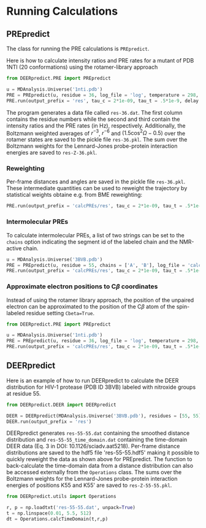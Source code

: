 # Running Calculations

## PREpredict

The class for running the PRE calculations is `PREpredict`.

Here is how to calculate intensity ratios and PRE rates for a mutant of PDB 1NTI (20 conformations) using the rotamer-library approach

~~~ python
from DEERpredict.PRE import PREpredict

u = MDAnalysis.Universe('1nti.pdb')
PRE = PREpredict(u, residue = 36, log_file = 'log', temperature = 298, atom_selection = 'H')
PRE.run(output_prefix = 'res', tau_c = 2*1e-09, tau_t = .5*1e-9, delay = 10e-3, r_2 = 10, wh = 750)
~~~

The program generates a data file called `res-36.dat`. The first column contains the residue numbers while the second 
and third contain the intensity ratios and the PRE rates (in Hz), respectively.
Additionally, the Boltzmann weighted averages of $r^{-3}$, $r^{-6}$ and $(1.5 \cos^2 \Omega - 0.5)$ over the rotamer states are saved to the pickle file `res-36.pkl`.
The sum over the Boltzmann weights for the Lennard-Jones probe-protein interaction energies are saved to `res-Z-36.pkl`.

### Reweighting

Per-frame distances and angles are saved in the pickle file `res-36.pkl`. These intermediate quantities can be used to reweight the trajectory
by statistical weights obtaine e.g. from BME reweighting:

~~~ python
PRE.run(output_prefix = 'calcPREs/res', tau_c = 2*1e-09, tau_t = .5*1e-9, delay = 10e-3, r_2 = 10, wh = 750, weights = weights, load_file = res-36.pkl)
~~~

### Intermolecular PREs

To calculate intermolecular PREs, a list of two strings can be set to the `chains` option indicating the segment id of the labeled chain and the NMR-active chain.

~~~ python
u = MDAnalysis.Universe('3BVB.pdb')
PRE = PREpredict(u, residue = 55, chains = ['A', 'B'], log_file = 'calcPREs/log', temperature = 298, atom_selection = 'N')
PRE.run(output_prefix = 'calcPREs/res', tau_c = 2*1e-09, tau_t = .5*1e-9, delay = 10e-3, r_2 = 10, wh = 750)
~~~

### Approximate electron positions to C$\beta$ coordinates

Instead of using the rotamer library approach, the position of the unpaired electron can be approximated to the position of the C$\beta$ atom of the spin-labeled residue
setting `Cbeta=True`.

~~~ python
from DEERpredict.PRE import PREpredict

u = MDAnalysis.Universe('1nti.pdb')
PRE = PREpredict(u, residue = 36, log_file = 'log', temperature = 298, atom_selection = 'H', Cbeta = True)
PRE.run(output_prefix = 'calcPREs/res', tau_c = 2*1e-09, tau_t = .5*1e-9, delay = 10e-3, r_2 = 10, wh = 750)
~~~


## DEERpredict

Here is an example of how to run DEERpredict to calculate the DEER distribution for HIV-1 protease (PDB ID 3BVB) labeled with nitroxide groups at residue 55.

~~~ python
from DEERpredict.DEER import DEERpredict

DEER = DEERpredict(MDAnalysis.Universe('3BVB.pdb'), residues = [55, 55], chains=['A', 'B'], log_file = 'log', temperature = 298 )
DEER.run(output_prefix = 'res')
~~~

DEERpredict generates `res-55-55.dat` containing the smoothed distance distribution and `res-55-55_time_domain.dat` containing the time-domain 
DEER data (Eq. 3 in DOI: 10.1126/sciadv.aat5218).
Per-frame distance distributions are saved to the hdf5 file 'res-55-55.hdf5' making it possible to quickly reweight the data as shown above for PREpredict.
The function to back-calculate the time-domain data from a distance distribution can also be accessed externally from the `Operations` class.
The sums over the Boltzmann weights for the Lennard-Jones probe-protein interaction energies of positions K55 and K55' are saved to `res-Z-55-55.pkl`.

~~~ python
from DEERpredict.utils import Operations

r, p = np.loadtxt('res-55-55.dat', unpack=True)
t = np.linspace(0.01, 5.5, 512)
dt = Operations.calcTimeDomain(t,r,p)
~~~
